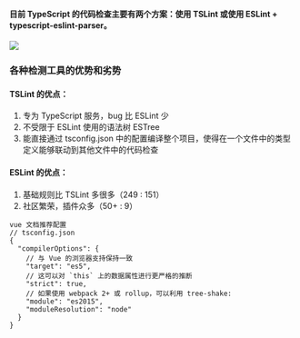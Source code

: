 ####  目前 TypeScript 的代码检查主要有两个方案：使用 TSLint 或使用 ESLint + typescript-eslint-parser。

![](https://ts.xcatliu.com/assets/typescript-eslint-tslint.png)

### 各种检测工具的优势和劣势

#### TSLint 的优点：
1. 专为 TypeScript 服务，bug 比 ESLint 少
2. 不受限于 ESLint 使用的语法树 ESTree
3. 能直接通过 tsconfig.json 中的配置编译整个项目，使得在一个文件中的类型定义能够联动到其他文件中的代码检查

#### ESLint 的优点：

1. 基础规则比 TSLint 多很多（249 : 151）
2. 社区繁荣，插件众多（50+ : 9）


```
vue 文档推荐配置
// tsconfig.json
{
  "compilerOptions": {
    // 与 Vue 的浏览器支持保持一致
    "target": "es5",
    // 这可以对 `this` 上的数据属性进行更严格的推断
    "strict": true,
    // 如果使用 webpack 2+ 或 rollup，可以利用 tree-shake:
    "module": "es2015",
    "moduleResolution": "node"
  }
}
```